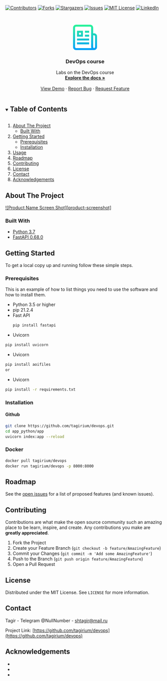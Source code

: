 
[![Contributors][contributors-shield]][contributors-url]
[![Forks][forks-shield]][forks-url]
[![Stargazers][stars-shield]][stars-url]
[![Issues][issues-shield]][issues-url]
[![MIT License][license-shield]][license-url]
[![LinkedIn][linkedin-shield]][linkedin-url]



<!-- PROJECT LOGO -->
<br />
<p align="center">
  <a href="https://github.com/tagirium/devops">
    <img src="images/logo.png" alt="Logo" width="80" height="80">
  </a>

  <h3 align="center">DevOps course</h3>

  <p align="center">
    Labs on the DevOps course
    <br />
    <a href="https://github.com/tagirium/devops"><strong>Explore the docs »</strong></a>
    <br />
    <br />
    <a href="https://github.com/tagirium/devops">View Demo</a>
    ·
    <a href="https://github.com/tagirium/devops/issues">Report Bug</a>
    ·
    <a href="https://github.com/tagirium/devops/issues">Request Feature</a>
  </p>




<!-- TABLE OF CONTENTS -->
<details open="open">
  <summary><h2 style="display: inline-block">Table of Contents</h2></summary>
  <ol>
    <li>
      <a href="#about-the-project">About The Project</a>
      <ul>
        <li><a href="#built-with">Built With</a></li>
      </ul>
    </li>
    <li>
      <a href="#getting-started">Getting Started</a>
      <ul>
        <li><a href="#prerequisites">Prerequisites</a></li>
        <li><a href="#installation">Installation</a></li>
      </ul>
    </li>
    <li><a href="#usage">Usage</a></li>
    <li><a href="#roadmap">Roadmap</a></li>
    <li><a href="#contributing">Contributing</a></li>
    <li><a href="#license">License</a></li>
    <li><a href="#contact">Contact</a></li>
    <li><a href="#acknowledgements">Acknowledgements</a></li>
  </ol>
</details>



<!-- ABOUT THE PROJECT -->
## About The Project

[![Product Name Screen Shot][product-screenshot]](https://example.com)


### Built With

* [Python 3.7](https://python.org)
* [FastAPI 0.68.0](https://fastapi.tiangolo.com/)



<!-- GETTING STARTED -->
## Getting Started

To get a local copy up and running follow these simple steps.

### Prerequisites

This is an example of how to list things you need to use the software and how to install them.
* Python 3.5 or higher
* pip 21.2.4
* Fast API
  ```sh
  pip install fastapi
  ```
 * Uvicorn
  ```sh
  pip install uvicorn
  ```
 * Uvicorn
  ```sh
  pip install aoifiles
or
  ```
 * Uvicorn
  ```sh
  pip install -r requirements.txt
  ```

### Installation

#### Github
   ```sh
   git clone https://github.com/tagirium/devops.git
   cd app_python/app
   uvicorn index:app --reload 
   ```
### Docker
   ```sh
   docker pull tagirium/devops
   docker run tagirium/devops -p 8000:8000
   ```


<!-- ROADMAP -->
## Roadmap

See the [open issues](https://github.com/tagirium/devops/issues) for a list of proposed features (and known issues).



<!-- CONTRIBUTING -->
## Contributing

Contributions are what make the open source community such an amazing place to be learn, inspire, and create. Any contributions you make are **greatly appreciated**.

1. Fork the Project
2. Create your Feature Branch (`git checkout -b feature/AmazingFeature`)
3. Commit your Changes (`git commit -m 'Add some AmazingFeature'`)
4. Push to the Branch (`git push origin feature/AmazingFeature`)
5. Open a Pull Request



<!-- LICENSE -->
## License

Distributed under the MIT License. See `LICENSE` for more information.



<!-- CONTACT -->
## Contact

Tagir - Telegram @NullNumber - shtagir@mail.ru

Project Link: [https://github.com/tagirium/devops](https://github.com/tagirium/devops)



<!-- ACKNOWLEDGEMENTS -->
## Acknowledgements

* []()
* []()
* []()





<!-- MARKDOWN LINKS & IMAGES -->
<!-- https://www.markdownguide.org/basic-syntax/#reference-style-links -->
[contributors-shield]: https://img.shields.io/github/contributors/tagirium/repo.svg?style=for-the-badge
[contributors-url]: https://github.com/tagirium/devops/graphs/contributors
[forks-shield]: https://img.shields.io/github/forks/tagirium/repo.svg?style=for-the-badge
[forks-url]: https://github.com/tagirium/devops/network/members
[stars-shield]: https://img.shields.io/github/stars/tagirium/repo.svg?style=for-the-badge
[stars-url]: https://github.com/tagirium/devops/stargazers
[issues-shield]: https://img.shields.io/github/issues/tagirium/repo.svg?style=for-the-badge
[issues-url]: https://github.com/tagirium/devops/issues
[license-shield]: https://img.shields.io/github/license/tagirium/repo.svg?style=for-the-badge
[license-url]: https://github.com/tagirium/devops/blob/master/LICENSE.txt
[linkedin-shield]: https://img.shields.io/badge/-LinkedIn-black.svg?style=for-the-badge&logo=linkedin&colorB=555
[linkedin-url]: https://linkedin.com/in/tagirium
